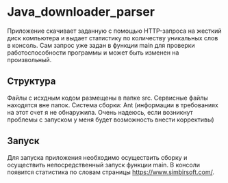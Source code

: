 # Java_downloader_parser

Приложение скачивает заданную с помощью HTTP-запроса на жесткий диск компьютера и выдает статистику по количеству уникальных слов в консоль. Сам запрос уже задан в функции main для проверки работоспособности программы и может быть изменен на произвольный.

## Структура 
Файлы с исхдным кодом размещены в папке src. Сервисные файлы находятся вне папок. 
Система сборки: Ant (информации в требованиях на этот счет я не обнаружила. Очень надеюсь, если возникнут проблемы с запуском у меня будет возможность внести коррективы)
## Запуск
Для запуска приложения необходимо осуществить сборку и осуществить непосредственный запуск функции main. В консоли появится статистика по словам страницы https://www.simbirsoft.com/. 
